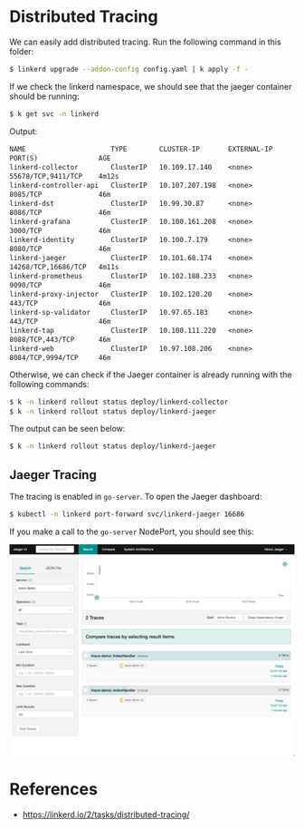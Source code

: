 # Distributed Tracing

We can easily add distributed tracing. Run the following command in this folder:

```bash
$ linkerd upgrade --addon-config config.yaml | k apply -f -
```

If we check the linkerd namespace, we should see that the jaeger container should be running:

```bash
$ k get svc -n linkerd
```

Output:
```
NAME                     TYPE        CLUSTER-IP       EXTERNAL-IP   PORT(S)               AGE
linkerd-collector        ClusterIP   10.109.17.140    <none>        55678/TCP,9411/TCP    4m12s
linkerd-controller-api   ClusterIP   10.107.207.198   <none>        8085/TCP              46m
linkerd-dst              ClusterIP   10.99.30.87      <none>        8086/TCP              46m
linkerd-grafana          ClusterIP   10.100.161.208   <none>        3000/TCP              46m
linkerd-identity         ClusterIP   10.100.7.179     <none>        8080/TCP              46m
linkerd-jaeger           ClusterIP   10.101.68.174    <none>        14268/TCP,16686/TCP   4m11s
linkerd-prometheus       ClusterIP   10.102.188.233   <none>        9090/TCP              46m
linkerd-proxy-injector   ClusterIP   10.102.120.20    <none>        443/TCP               46m
linkerd-sp-validator     ClusterIP   10.97.65.183     <none>        443/TCP               46m
linkerd-tap              ClusterIP   10.100.111.220   <none>        8088/TCP,443/TCP      46m
linkerd-web              ClusterIP   10.97.108.206    <none>        8084/TCP,9994/TCP     46m
```

Otherwise, we can check if the Jaeger container is already running with the following commands:

```bash
$ k -n linkerd rollout status deploy/linkerd-collector
$ k -n linkerd rollout status deploy/linkerd-jaeger
```

The output can be seen below:
```bash
$ k -n linkerd rollout status deploy/linkerd-jaeger
```

## Jaeger Tracing

The tracing is enabled in `go-server`. To open the Jaeger dashboard:

```bash
$ kubectl -n linkerd port-forward svc/linkerd-jaeger 16686
```

If you make a call to the `go-server` NodePort, you should see this:

![Jaeger Tracing](../assets/tracing-jaeger.png)


# References
- https://linkerd.io/2/tasks/distributed-tracing/
